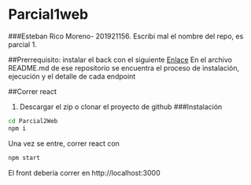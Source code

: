 # Parcial1web
###Esteban Rico Moreno- 201921156.
Escribi mal el nombre del repo, es parcial 1.

##Prerrequisito: instalar el back con el siguiente [Enlace]([https://nodejs.org/](https://github.com/isis3710-uniandes/202320_Parcial1_Back)) 
En el archivo README.md de ese repositorio se encuentra el proceso de instalación, ejecución y el detalle de cada endpoint

##Correr react
1. Descargar el zip o clonar el proyecto de github
###Instalación

```sh
cd Parcial2Web
npm i
```
Una vez se entre, correr react con 
```sh
npm start
```
El front debería correr en http://localhost:3000
